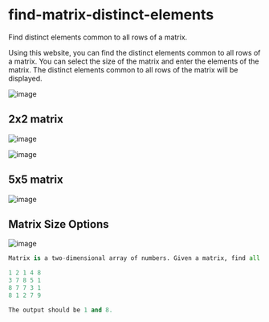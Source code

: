 # find-matrix-distinct-elements
 Find distinct elements common to all rows of a matrix.

 Using this website, you can find the distinct elements common to all rows of a matrix. You can select the size of the matrix and enter the elements of the matrix. The distinct elements common to all rows of the matrix will be displayed.

![image](https://user-images.githubusercontent.com/61316762/194877120-65c27364-2346-467f-ac05-58fca3a3fa67.png)

## 2x2 matrix
![image](https://user-images.githubusercontent.com/61316762/194877134-786a755e-cdd7-44d4-869d-551c62d51bfb.png)

![image](https://user-images.githubusercontent.com/61316762/194877184-57d220f4-5d70-4dbe-af9d-36058e83a710.png)

## 5x5 matrix
![image](https://user-images.githubusercontent.com/61316762/194877205-76cf45f2-125b-4fb4-bd7a-4ad011bd02f7.png)

## Matrix Size Options
![image](https://user-images.githubusercontent.com/61316762/194877215-f9cc68be-d995-4d65-a55a-69f61a2235ab.png)

```python
Matrix is a two-dimensional array of numbers. Given a matrix, find all distinct elements common to all rows of the matrix. For example, consider the following matrix:

1 2 1 4 8
3 7 8 5 1
8 7 7 3 1
8 1 2 7 9

The output should be 1 and 8.
```